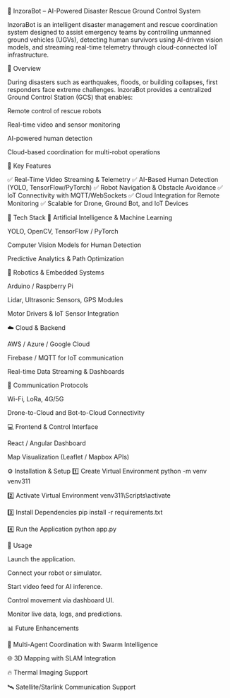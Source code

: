 🚀 InzoraBot – AI-Powered Disaster Rescue Ground Control System

InzoraBot is an intelligent disaster management and rescue coordination system designed to assist emergency teams by controlling unmanned ground vehicles (UGVs), detecting human survivors using AI-driven vision models, and streaming real-time telemetry through cloud-connected IoT infrastructure.

🧠 Overview

During disasters such as earthquakes, floods, or building collapses, first responders face extreme challenges. InzoraBot provides a centralized Ground Control Station (GCS) that enables:

Remote control of rescue robots

Real-time video and sensor monitoring

AI-powered human detection

Cloud-based coordination for multi-robot operations

🎯 Key Features

✅ Real-Time Video Streaming & Telemetry
✅ AI-Based Human Detection (YOLO, TensorFlow/PyTorch)
✅ Robot Navigation & Obstacle Avoidance
✅ IoT Connectivity with MQTT/WebSockets
✅ Cloud Integration for Remote Monitoring
✅ Scalable for Drone, Ground Bot, and IoT Devices

🔧 Tech Stack
🧠 Artificial Intelligence & Machine Learning

YOLO, OpenCV, TensorFlow / PyTorch

Computer Vision Models for Human Detection

Predictive Analytics & Path Optimization

🤖 Robotics & Embedded Systems

Arduino / Raspberry Pi

Lidar, Ultrasonic Sensors, GPS Modules

Motor Drivers & IoT Sensor Integration

☁️ Cloud & Backend

AWS / Azure / Google Cloud

Firebase / MQTT for IoT communication

Real-time Data Streaming & Dashboards

📡 Communication Protocols

Wi-Fi, LoRa, 4G/5G

Drone-to-Cloud and Bot-to-Cloud Connectivity

💻 Frontend & Control Interface

React / Angular Dashboard

Map Visualization (Leaflet / Mapbox APIs)

⚙️ Installation & Setup
1️⃣ Create Virtual Environment
python -m venv venv311

2️⃣ Activate Virtual Environment
venv311\Scripts\activate

3️⃣ Install Dependencies
pip install -r requirements.txt

4️⃣ Run the Application
python app.py

🧪 Usage

Launch the application.

Connect your robot or simulator.

Start video feed for AI inference.

Control movement via dashboard UI.

Monitor live data, logs, and predictions.

📊 Future Enhancements

🔄 Multi-Agent Coordination with Swarm Intelligence

🌐 3D Mapping with SLAM Integration

🔥 Thermal Imaging Support

🛰 Satellite/Starlink Communication Support

